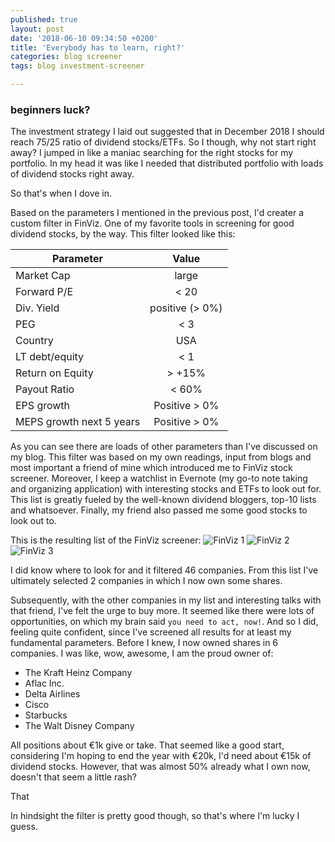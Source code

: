 ```yaml
---
published: true
layout: post
date: '2018-06-10 09:34:50 +0200'
title: 'Everybody has to learn, right?'
categories: blog screener
tags: blog investment-screener

---
```

### beginners luck?

The investment strategy I laid out suggested that in December 2018 I should reach 75/25 ratio of dividend stocks/ETFs. So I though, why not start right away? I jumped in like a maniac searching for the right stocks for my portfolio. In my head it was like I needed that distributed portfolio with loads of dividend stocks right away. 

So that's when I dove in.

Based on the parameters I mentioned in the previous post, I'd creater a custom filter in FinViz. One of my favorite tools in screening for good dividend stocks, by the way. This filter looked like this:

| Parameter        | Value           | 
| ------------- |:-------------:| 
| Market Cap     | large | 
| Forward P/E    | < 20      |  
| Div. Yield 	| positive (> 0%)      |  
| PEG			| < 3 | 
| Country		| USA      |  
| LT debt/equity | < 1      |  
| Return on Equity     | > +15%| 
| Payout Ratio  | < 60%      |  
|EPS growth	| Positive > 0%      |  
| MEPS growth next 5 years   | Positive > 0%   | 

As you can see there are loads of other parameters than I've discussed on my blog. This filter was based on my own readings, input from blogs and most important a friend of mine which introduced me to FinViz stock screener. Moreover, I keep a watchlist in Evernote (my go-to note taking and organizing application) with interesting stocks and ETFs to look out for. This list is greatly fueled by the well-known dividend bloggers, top-10 lists and whatsoever. Finally, my friend also passed me some good stocks to look out to.

This is the resulting list of the FinViz screener:
![FinViz 1]({{site.url}}/images/2018-06-10-finviz-1.png)
![FinViz 2]({{site.url}}/images/2018-06-10-finviz-2.png)
![FinViz 3]({{site.url}}/images/2018-06-10-finviz-3.png)

I did know where to look for  and  it filtered 46 companies. From this list I've ultimately selected 2 companies in which I now own some shares. 

Subsequently, with the other companies in my list and interesting talks with that friend, I've felt the urge to buy more. It seemed like there were lots of opportunities, on which my brain said `you need to act, now!`. And so I did, feeling quite confident, since I've screened all results for at least my fundamental parameters. Before I knew, I now owned shares in 6 companies. I was like, wow, awesome, I am the proud owner of:

* The Kraft Heinz Company
* Aflac Inc.
* Delta Airlines
* Cisco
* Starbucks 
* The Walt Disney Company

All positions about €1k give or take. That seemed like a good start, considering I'm hoping to end the year with €20k, I'd need about €15k of dividend stocks. However, that was almost 50% already what I own now, doesn't that seem a little rash?

That 



In hindsight the filter is pretty good though, so that's where I'm lucky I guess.
